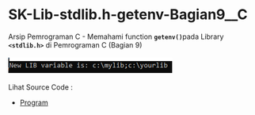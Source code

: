# SK-Lib-stdlib.h-getenv-Bagian9__C
Arsip Pemrograman C - Memahami function <code><b>getenv()</b></code>pada Library <code><b>&lt;stdlib.h></b></code> di Pemrograman C (Bagian 9)<br><br>
<img src="https://github.com/RizkyKhapidsyah/SK-Lib-stdlib.h-getenv-Bagian9__C/blob/master/SK-Lib-stdlib.h-getenv-Bagian9__C/x64/result/001.PNG"><br><br>
Lihat Source Code : <br>
- <a href="https://github.com/RizkyKhapidsyah/SK-Lib-stdlib.h-getenv-Bagian9__C/blob/master/SK-Lib-stdlib.h-getenv-Bagian9__C/Source.c">Program</a>
